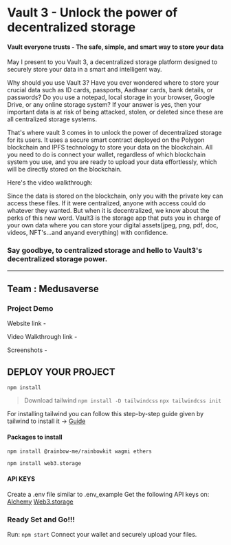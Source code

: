 # Vault 3 - Unlock the power of decentralized storage
#### Vault everyone trusts - The safe, simple, and smart way to store your data

May I present to you Vault 3, a decentralized storage platform designed to securely store your data in a smart and intelligent way.

Why should you use Vault 3? Have you ever wondered where to store your crucial data such as ID cards, passports, Aadhaar cards, bank details, or passwords? Do you use a notepad, local storage in your browser, Google Drive, or any online storage system? If your answer is yes, then your important data is at risk of being attacked, stolen, or deleted since these are all centralized storage systems.

That's where vault 3 comes in to unlock the power of decentralized storage for its users. It uses a secure smart contract deployed on the Polygon blockchain and IPFS technology to store your data on the blockchain. All you need to do is connect your wallet, regardless of which blockchain system you use, and you are ready to upload your data effortlessly, which will be directly stored on the blockchain.

Here's the video walkthrough:

Since the data is stored on the blockchain, only you with the private key can access these files. If it were centralized, anyone with access could do whatever they wanted. But when it is decentralized, we know about the perks of this new word. Vault3 is the storage app that puts you in charge of your own data where you can store your digital assets(jpeg, png, pdf, doc, videos, NFT's...and anyand everything) with confidence.

### Say goodbye, to centralized storage and hello to Vault3's decentralized storage power.

    
<hr>

## Team : Medusaverse

### Project Demo
Website link - 

Video Walkthrough link - 

Screenshots - 

## DEPLOY YOUR PROJECT
`npm install`

>Download tailwind
`npm install -D tailwindcss`
`npx tailwindcss init`

For installing tailwind you can follow this step-by-step guide given by tailwind to install it → [Guide](https://tailwindcss.com/docs/guides/create-react-app)

#### Packages to install
`npm install @rainbow-me/rainbowkit wagmi ethers`

`npm install web3.storage`

#### API KEYS
Create a .env file similar to .env_example
Get the following API keys on:
[Alchemy](https://www.alchemy.com/)
[Web3.storage](https://web3.storage/)

### Ready Set and Go!!!
Run: `npm start`
Connect your wallet and securely upload your files.



